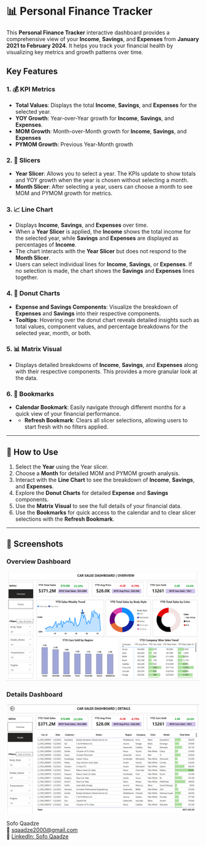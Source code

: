 # 📊 **Personal Finance Tracker**

This **Personal Finance Tracker** interactive dashboard provides a comprehensive view of your **Income**, **Savings**, and **Expenses** from **January 2021 to February 2024**. It helps you track your financial health by visualizing key metrics and growth patterns over time.

## Key Features

### 1. 💰 **KPI Metrics** 
   - **Total Values**: Displays the total **Income**, **Savings**, and **Expenses** for the selected year.
   - **YOY Growth**: Year-over-Year growth for **Income**, **Savings**, and **Expenses**.
   - **MOM Growth**: Month-over-Month growth for **Income**, **Savings**, and **Expenses**
   - **PYMOM Growth**: Previous Year-Month growth

### 2. 🔄 **Slicers**
   - **Year Slicer**: Allows you to select a year. The KPIs update to show totals and YOY growth when the year is chosen without selecting a month.
   - **Month Slicer**: After selecting a year, users can choose a month to see MOM and PYMOM growth for metrics.
   
### 3. 📈 **Line Chart**
   - Displays **Income**, **Savings**, and **Expenses** over time.
   - When a **Year Slicer** is applied, the **Income** shows the total income for the selected year, while **Savings** and **Expenses** are displayed as percentages of **Income**.
   - The chart interacts with the **Year Slicer** but does not respond to the **Month Slicer**.
   - Users can select individual lines for **Income**, **Savings**, or **Expenses**. If no selection is made, the chart shows the **Savings** and **Expenses** lines together.

### 4. 🥧 **Donut Charts**
   - **Expense and Savings Components**: Visualize the breakdown of **Expenses** and **Savings** into their respective components.
   - **Tooltips**: Hovering over the donut chart reveals detailed insights such as total values, component values, and percentage breakdowns for the selected year, month, or both.

### 5. 📊 **Matrix Visual**
   - Displays detailed breakdowns of **Income**, **Savings**, and **Expenses** along with their respective components. This provides a more granular look at the data.

### 6. 📅 **Bookmarks**
   - **Calendar Bookmark**: Easily navigate through different months for a quick view of your financial performance.
   -  - **Refresh Bookmark**: Clears all slicer selections, allowing users to start fresh with no filters applied.

---

## 📑 **How to Use**
1. Select the **Year** using the Year slicer.
2. Choose a **Month** for detailed MOM and PYMOM growth analysis.
3. Interact with the **Line Chart** to see the breakdown of **Income**, **Savings**, and **Expenses**.
4. Explore the **Donut Charts** for detailed **Expense** and **Savings** components.
5. Use the **Matrix Visual** to see the full details of your financial data.
6. Use the **Bookmarks** for quick access to the calendar and to clear slicer selections with the **Refresh Bookmark**.

---

## 📸 Screenshots  

### Overview Dashboard  
![Overview](https://github.com/sofoq/Car-Sales-Project/blob/main/OVERVIEW.png)  

### Details Dashboard  
![Details](https://github.com/sofoq/Car-Sales-Project/blob/main/DETAILS.png)  



Sofo Qaadze  
📧 [sqaadze2000@gmail.com](mailto:sqaadze2000@gmail.com)  
🔗 [LinkedIn: Sofo Qaadze](https://www.linkedin.com/in/sofo-qaadze-ba7895205/)
